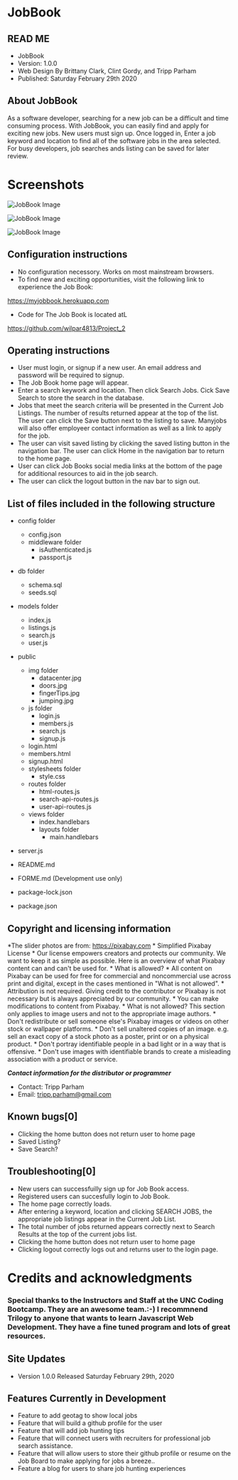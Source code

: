 # JobBook

## READ ME
* JobBook
* Version: 1.0.0
* Web Design By Brittany Clark, Clint Gordy, and Tripp Parham
* Published: Saturday February 29th 2020

## About JobBook
As a software developer, searching for a new job can be a difficult and time consuming process.  With JobBook, you can easily find and apply for exciting new jobs. New users must sign up. Once logged in, Enter a job keyword and location to find all of the software jobs in the area selected. For busy developers, job searches ands listing can be saved for later review.

# Screenshots

![JobBook Image](./public/img/jobBook.png)


![JobBook Image](./public/img/jobBook2.png)


![JobBook Image](./public/img/jobBook3.png)


## Configuration instructions
* No configuration necessory. Works on most mainstream browsers.
* To find new and exciting opportunities, visit the following link to experience the Job Book:

https://myjobbook.herokuapp.com

* Code for The Job Book is located atL

https://github.com/wilpar4813/Project_2

## Operating instructions
* User must login, or signup if a new user. An email address and password will be required to signup.
* The Job Book home page will appear.
* Enter a search keywork and location. Then click Search Jobs. Cick Save Search to store the search in the database.
* Jobs that meet the search criteria will be presented in the Current Job Listings. The number of results returned appear at the top of the list. The user can click the Save button next to the listing to save. Manyjobs will also offer employeer contact information as well as a link to apply for the job.
* The user can visit saved listing by clicking the saved listing button in the navigation bar. The user can click Home in the navigation bar to return to the home page.
* User can click Job Books social media links at the bottom of the page for additional resources to aid in the job search.
* The user can click the logout button in the nav bar to sign out.

## List of files included in the following structure
* config folder
    * config.json
    * middleware folder
        * isAuthenticated.js
        * passport.js
* db folder
    * schema.sql
    * seeds.sql
* models folder
    * index.js
    * listings.js
    * search.js
    * user.js
* public
    * img folder
        * datacenter.jpg
        * doors.jpg
        * fingerTips.jpg
        * jumping.jpg
    * js folder
        * login.js
        * members.js
        * search.js
        * signup.js
    * login.html
    * members.html
    * signup.html
    * stylesheets folder
        * style.css
    * routes folder
        * html-routes.js
        * search-api-routes.js
        * user-api-routes.js
    * views folder
        * index.handlebars
        * layouts folder
            * main.handlebars

* server.js
* README.md
* FORME.md (Development use only)
* package-lock.json
* package.json

## Copyright and licensing information
*The slider photos are from: https://pixabay.com
    * Simplified Pixabay License
    * Our license empowers creators and protects our community. We want to keep it as simple as possible. Here is an overview of what Pixabay content can and can't be used for.
    * What is allowed?
    * All content on Pixabay can be used for free for commercial and noncommercial use across print and digital, except in the cases mentioned in "What is not allowed".
    * Attribution is not required. Giving credit to the contributor or Pixabay is not necessary but is always appreciated by our community.
    * You can make modifications to content from Pixabay.
    * What is not allowed? This section only applies to image users and not to the appropriate image authors.
    * Don't redistribute or sell someone else's Pixabay images or videos on other stock or wallpaper platforms.
    * Don't sell unaltered copies of an image. e.g. sell an exact copy of a stock photo as a poster, print or on a physical product.
    * Don't portray identifiable people in a bad light or in a way that is offensive.
    * Don't use images with identifiable brands to create a misleading association with a product or service.

**_Contact information for the distributor or programmer_**
* Contact: Tripp Parham 
* Email: tripp.parham@gmail.com

## Known bugs[0]
* Clicking the home button does not return user to home page
* Saved Listing?
* Save Search?

## Troubleshooting[0]
* New users can successfuilly sign up for Job Book access.
* Registered users can succesfully login to Job Book.
* The home page correctly loads.
* After entering a keyword, location and clicking SEARCH JOBS, the appropriate job listings appear in the Current Job List.
* The total number of jobs returned appears correctly next to Search Results at the top of the current jobs list.
* Clicking the home button does not return user to home page
* Clicking logout correctly logs out and returns user to the login page.

# Credits and acknowledgments
### Special thanks to the Instructors and Staff at the UNC Coding Bootcamp. They are an awesome team.:-) I recommnend Trilogy to anyone that wants to learn Javascript Web Development. They have a fine tuned program and lots of great resources.

## Site Updates
* Version 1.0.0 Released Saturday February 29th, 2020

## Features Currently in Development
* Feature to add geotag to show local jobs
* Feature that will build a github profile for the user
* Feature that will add job hunting tips
* Feature that will connect users with recruiters for professional job search assistance.
* Feature that will allow users to store their github profile or resume on the Job Board to make applying for jobs a breeze..
* Feature a blog for users to share job hunting experiences
